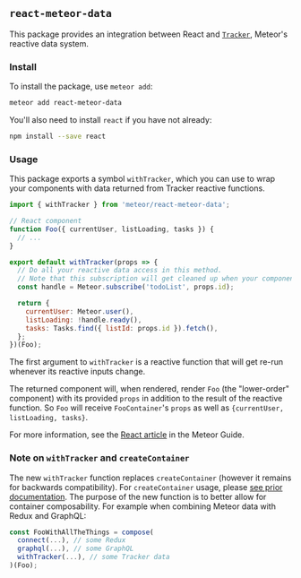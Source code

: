 ## `react-meteor-data`

This package provides an integration between React and [`Tracker`](https://atmospherejs.com/meteor/tracker), Meteor's reactive data system.

### Install

To install the package, use `meteor add`:

```bash
meteor add react-meteor-data
```

You'll also need to install `react` if you have not already:

```bash
npm install --save react
```

### Usage

This package exports a symbol `withTracker`, which you can use to wrap your components with data returned from Tracker reactive functions.

```js
import { withTracker } from 'meteor/react-meteor-data';

// React component
function Foo({ currentUser, listLoading, tasks }) {
  // ...
}

export default withTracker(props => {
  // Do all your reactive data access in this method.
  // Note that this subscription will get cleaned up when your component is unmounted
  const handle = Meteor.subscribe('todoList', props.id);

  return {
    currentUser: Meteor.user(),
    listLoading: !handle.ready(),
    tasks: Tasks.find({ listId: props.id }).fetch(),
  };
})(Foo);
```
The first argument to `withTracker` is a reactive function that will get re-run whenever its reactive inputs change.

The returned component will, when rendered, render `Foo` (the "lower-order" component) with its provided `props` in addition to the result of the reactive function. So `Foo` will receive `FooContainer`'s `props` as well as `{currentUser, listLoading, tasks}`.

For more information, see the [React article](http://guide.meteor.com/react.html) in the Meteor Guide.

### Note on `withTracker` and `createContainer`

The new `withTracker` function replaces `createContainer` (however it remains for backwards compatibility). For `createContainer` usage, please [see prior documentation](https://github.com/meteor/react-packages/blob/ac251a6d6c2d0ddc22daad36a7484ef04b11862e/packages/react-meteor-data/README.md). The purpose of the new function is to better allow for container composability. For example when combining Meteor data with Redux and GraphQL: 

```js
const FooWithAllTheThings = compose(
  connect(...), // some Redux
  graphql(...), // some GraphQL
  withTracker(...), // some Tracker data
)(Foo);
```
